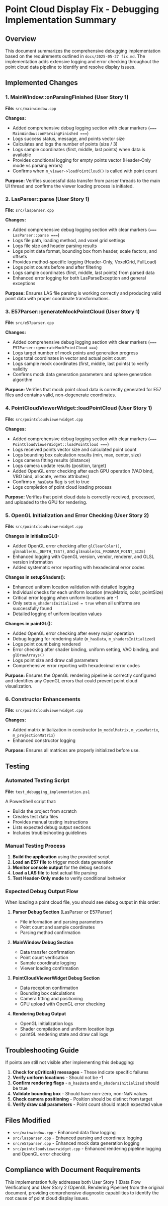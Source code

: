 # Point Cloud Display Fix - Debugging Implementation Summary

## Overview

This document summarizes the comprehensive debugging implementation based on the requirements outlined in `docs/2025-05-27 fix.md`. The implementation adds extensive logging and error checking throughout the point cloud data pipeline to identify and resolve display issues.

## Implemented Changes

### 1. MainWindow::onParsingFinished (User Story 1)

**File:** `src/mainwindow.cpp`

**Changes:**
- Added comprehensive debug logging section with clear markers (`=== MainWindow::onParsingFinished ===`)
- Logs success status, message, and points vector size
- Calculates and logs the number of points (size / 3)
- Logs sample coordinates (first, middle, last points) when data is available
- Provides conditional logging for empty points vector (Header-Only mode vs parsing errors)
- Confirms when `m_viewer->loadPointCloud()` is called with point count

**Purpose:** Verifies successful data transfer from parser threads to the main UI thread and confirms the viewer loading process is initiated.

### 2. LasParser::parse (User Story 1)

**File:** `src/lasparser.cpp`

**Changes:**
- Added comprehensive debug logging section with clear markers (`=== LasParser::parse ===`)
- Logs file path, loading method, and voxel grid settings
- Logs file size and header parsing results
- Logs point data format, bounding box from header, scale factors, and offsets
- Provides method-specific logging (Header-Only, VoxelGrid, FullLoad)
- Logs point counts before and after filtering
- Logs sample coordinates (first, middle, last points) from parsed data
- Enhanced error logging for both LasParseException and general exceptions

**Purpose:** Ensures LAS file parsing is working correctly and producing valid point data with proper coordinate transformations.

### 3. E57Parser::generateMockPointCloud (User Story 1)

**File:** `src/e57parser.cpp`

**Changes:**
- Added comprehensive debug logging section with clear markers (`=== E57Parser::generateMockPointCloud ===`)
- Logs target number of mock points and generation progress
- Logs total coordinates in vector and actual point count
- Logs sample mock coordinates (first, middle, last points) to verify validity
- Confirms mock data generation parameters and sphere generation algorithm

**Purpose:** Verifies that mock point cloud data is correctly generated for E57 files and contains valid, non-degenerate coordinates.

### 4. PointCloudViewerWidget::loadPointCloud (User Story 1)

**File:** `src/pointcloudviewerwidget.cpp`

**Changes:**
- Added comprehensive debug logging section with clear markers (`=== PointCloudViewerWidget::loadPointCloud ===`)
- Logs received points vector size and calculated point count
- Logs bounding box calculation results (min, max, center, size)
- Logs camera fitting results (distance)
- Logs camera update results (position, target)
- Added OpenGL error checking after each GPU operation (VAO bind, VBO bind, allocate, vertex attributes)
- Confirms `m_hasData` flag is set to true
- Logs completion of point cloud loading process

**Purpose:** Verifies that point cloud data is correctly received, processed, and uploaded to the GPU for rendering.

### 5. OpenGL Initialization and Error Checking (User Story 2)

**File:** `src/pointcloudviewerwidget.cpp`

**Changes in initializeGL():**
- Added OpenGL error checking after `glClearColor()`, `glEnable(GL_DEPTH_TEST)`, and `glEnable(GL_PROGRAM_POINT_SIZE)`
- Enhanced logging with OpenGL version, vendor, renderer, and GLSL version information
- Added systematic error reporting with hexadecimal error codes

**Changes in setupShaders():**
- Enhanced uniform location validation with detailed logging
- Individual checks for each uniform location (mvpMatrix, color, pointSize)
- Critical error logging when uniform locations are -1
- Only sets `m_shadersInitialized = true` when all uniforms are successfully found
- Detailed logging of uniform location values

**Changes in paintGL():**
- Added OpenGL error checking after every major operation
- Debug logging for rendering state (`m_hasData`, `m_shadersInitialized`)
- Logs point count being rendered
- Error checking after shader binding, uniform setting, VAO binding, and `glDrawArrays()`
- Logs point size and draw call parameters
- Comprehensive error reporting with hexadecimal error codes

**Purpose:** Ensures the OpenGL rendering pipeline is correctly configured and identifies any OpenGL errors that could prevent point cloud visualization.

### 6. Constructor Enhancements

**File:** `src/pointcloudviewerwidget.cpp`

**Changes:**
- Added matrix initialization in constructor (`m_modelMatrix`, `m_viewMatrix`, `m_projectionMatrix`)
- Enhanced constructor logging

**Purpose:** Ensures all matrices are properly initialized before use.

## Testing

### Automated Testing Script

**File:** `test_debugging_implementation.ps1`

A PowerShell script that:
- Builds the project from scratch
- Creates test data files
- Provides manual testing instructions
- Lists expected debug output sections
- Includes troubleshooting guidelines

### Manual Testing Process

1. **Build the application** using the provided script
2. **Load an E57 file** to trigger mock data generation
3. **Monitor console output** for the debug sections
4. **Load a LAS file** to test actual file parsing
5. **Test Header-Only mode** to verify conditional behavior

### Expected Debug Output Flow

When loading a point cloud file, you should see debug output in this order:

1. **Parser Debug Section** (LasParser or E57Parser)
   - File information and parsing parameters
   - Point count and sample coordinates
   - Parsing method confirmation

2. **MainWindow Debug Section**
   - Data transfer confirmation
   - Point count verification
   - Sample coordinate logging
   - Viewer loading confirmation

3. **PointCloudViewerWidget Debug Section**
   - Data reception confirmation
   - Bounding box calculations
   - Camera fitting and positioning
   - GPU upload with OpenGL error checking

4. **Rendering Debug Output**
   - OpenGL initialization logs
   - Shader compilation and uniform location logs
   - paintGL rendering state and draw call logs

## Troubleshooting Guide

If points are still not visible after implementing this debugging:

1. **Check for qCritical() messages** - These indicate specific failures
2. **Verify uniform locations** - Should not be -1
3. **Confirm rendering flags** - `m_hasData` and `m_shadersInitialized` should be true
4. **Validate bounding box** - Should have non-zero, non-NaN values
5. **Check camera positioning** - Position should be distinct from target
6. **Verify draw call parameters** - Point count should match expected value

## Files Modified

- `src/mainwindow.cpp` - Enhanced data flow logging
- `src/lasparser.cpp` - Enhanced parsing and coordinate logging  
- `src/e57parser.cpp` - Enhanced mock data generation logging
- `src/pointcloudviewerwidget.cpp` - Enhanced rendering pipeline logging and OpenGL error checking

## Compliance with Document Requirements

This implementation fully addresses both User Story 1 (Data Flow Verification) and User Story 2 (OpenGL Rendering Pipeline) from the original document, providing comprehensive diagnostic capabilities to identify the root cause of point cloud display issues.
